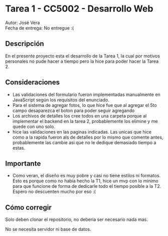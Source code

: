 # Tarea 1 - CC5002 - Desarrollo Web

Autor: José Vera  
Fecha de entrega: No entregue :(

## Descripción

En el presente proyecto esta el desarrollo de la Tarea 1, la cual por motivos personales no pude hacer a tiempo pero la hice para poder hacer la Tarea 2. 

## Consideraciones

- Las validaciones del formulario fueron implementadas manualmente en JavaScript según los requisitos del enunciado.
- Para el sistema de agregar fotos, lo que hice fue que al agregar el 5to campo desaparezca el boton para poder seguir agregando
- Los archivos de detalles los cree todos en una carpeta porque al implementar el backend en la tarea 2, probablemente los elimine y me quede con uno solo.
- hice las validaciones en las paginas indicadas. Las unicas que hice como a la rapida fueron als de detalles por lo mismo que comente antes, probablemente las cambie asi que no le dedique demasiado tiempo a estas. 


## Importante

- Como veran, el diseño es muy pobre y casi no tiene estilos ni formatos. Esto es porque como no habia hecho la T1, hice un mvp con lo minimo para que funcione de forma de dedicarle todo el tiempo posible a la T2. Espero no descuenten mucho por eso :(

## Cómo corregir

Solo deben clonar el repositorio, no deberia ser necesario nada mas.

No se necesita servidor ni base de datos.
